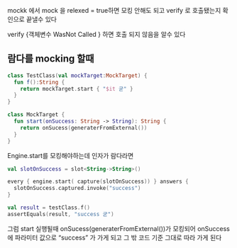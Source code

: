 
mockk 에서 mock 을 relexed = true하면 모킹 안해도 되고 verify 로 호출됐는지 확인으로 끝낼수 있다

verify {객체변수 WasNot Called } 하면 호출 되지 않음을 알수 있다

## 람다를 mocking 할때
~~~kotlin
class TestClass(val mockTarget:MockTarget) {
  fun f():String {
    return mockTarget.start { "$it 굳" }
  }
}

class MockTarget {
  fun start(onSuccess: String -> String): String {
	return onSucess(generaterFromExternal())
  }
}
~~~
Engine.start를 모킹해야하는데 인자가 람다라면 
~~~kotlin
val slotOnSuccess = slot<String->String>()

every { engine.start( capture(slotOnSuccess)) } answers {
  slotOnSuccess.captured.invoke("success")
}

val result = testClass.f()
assertEquals(result, "success 굳")
~~~
그럼 start 실행될때 onSucess(generaterFromExternal())가 모킹되어 onSuccess에 파라미터 값으로 “success” 가 가게 되고 그 밖 코드 기준 그대로 따라 가게 된다 
